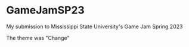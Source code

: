 # GameJamSP23

My submission to Mississippi State University's Game Jam Spring 2023

The theme was "Change"
